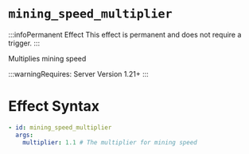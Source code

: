 # `mining_speed_multiplier`
:::infoPermanent Effect
This effect is permanent and does not require a trigger.
:::

Multiplies mining speed

:::warningRequires:
Server Version 1.21+
:::

# Effect Syntax
```yaml
- id: mining_speed_multiplier
  args:
    multiplier: 1.1 # The multiplier for mining speed
```